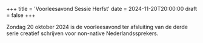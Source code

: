 +++
title = 'Voorleesavond Sessie Herfst'
date = 2024-11-20T20:00:00
draft = false
+++

Zondag 20 oktober 2024 is de voorleesavond ter afsluiting van de derde serie creatief schrijven voor non-native Nederlandssprekers.
